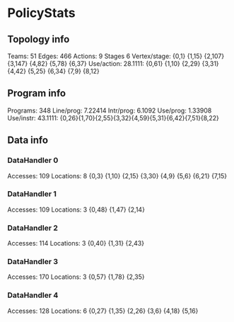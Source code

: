 # PolicyStats
## Topology info
Teams:		51
Edges:		466
Actions:	9
Stages		6
Vertex/stage:	{0,1} {1,15} {2,107} {3,147} {4,82} {5,78} {6,37} 
Use/action:	28.1111: {0,61} {1,10} {2,29} {3,31} {4,42} {5,25} {6,34} {7,9} {8,12} 

## Program info
Programs:	348
Line/prog:	7.22414
Intr/prog:	6.1092
Use/prog:	1.33908
Use/instr:	43.1111: {0,26}{1,70}{2,55}{3,32}{4,59}{5,31}{6,42}{7,51}{8,22}

## Data info

### DataHandler 0
Accesses:	109
Locations:	8
{0,3} {1,10} {2,15} {3,30} {4,9} {5,6} {6,21} {7,15} 

### DataHandler 1
Accesses:	109
Locations:	3
{0,48} {1,47} {2,14} 

### DataHandler 2
Accesses:	114
Locations:	3
{0,40} {1,31} {2,43} 

### DataHandler 3
Accesses:	170
Locations:	3
{0,57} {1,78} {2,35} 

### DataHandler 4
Accesses:	128
Locations:	6
{0,27} {1,35} {2,26} {3,6} {4,18} {5,16} 